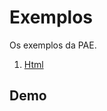 # Exemplos

Os exemplos da PAE.

1. [Html](https://github.com/dobbinx3/maua/tree/master/pae/desenvolvimento_de_sites_responsivos_modernos/exemplos/2018_9/html)
   <!-- 2. [Css](https://github.com/dobbinx3/maua/tree/master/pae/desenvolvimento_de_sites_responsivos_modernos/exemplos/2018_2/css) -->
   <!-- 3. [Css Effects](https://github.com/dobbinx3/maua/tree/master/pae/desenvolvimento_de_sites_responsivos_modernos/exemplos/2018_2/css_effects) -->
   <!-- 4. [Javascript](https://github.com/dobbinx3/maua/tree/master/pae/desenvolvimento_de_sites_responsivos_modernos/exemplos/2018_2/javascript) -->
   <!-- 5. [jQuery](https://github.com/dobbinx3/maua/tree/master/pae/desenvolvimento_de_sites_responsivos_modernos/exemplos/2018_2/jquery) -->
   <!-- 6. [Bootstrap (parte 1)](https://github.com/dobbinx3/maua/tree/master/pae/desenvolvimento_de_sites_responsivos_modernos/exemplos/2018_2/bootstrap_parte_1) -->
   <!-- 7. [Bootstrap (parte 2)](https://github.com/dobbinx3/maua/tree/master/pae/desenvolvimento_de_sites_responsivos_modernos/exemplos/2018_2/bootstrap_parte_2) -->

## Demo

<!-- O resultado final pode ser visto funcionando [Aqui](http://www.dobbinx3.com/maua/pae/desenvolvimento_de_sites_responsivos_modernos/agenciax3). -->
